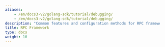 ```yaml
---
aliases:
    - /en/docs3-v2/golang-sdk/tutorial/debugging/
    - /en/docs3-v2/golang-sdk/tutorial/debugging/
description: "Common features and configuration methods for RPC framework communication, including streaming communication, timeout settings, filter interceptors, additional parameters, health checks, etc."
title: RPC Framework
type: docs
weight: 10
---
```


